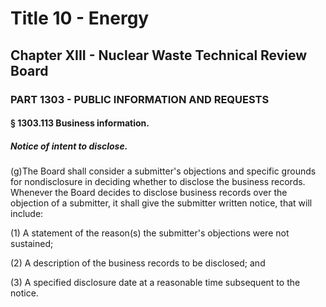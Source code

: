
# Title 10 - Energy
## Chapter XIII - Nuclear Waste Technical Review Board
### PART 1303 - PUBLIC INFORMATION AND REQUESTS
#### § 1303.113 Business information.
##### Notice of intent to disclose.

(g)The Board shall consider a submitter's objections and specific grounds for nondisclosure in deciding whether to disclose the business records. Whenever the Board decides to disclose business records over the objection of a submitter, it shall give the submitter written notice, that will include:

(1) A statement of the reason(s) the submitter's objections were not sustained;

(2) A description of the business records to be disclosed; and

(3) A specified disclosure date at a reasonable time subsequent to the notice.
